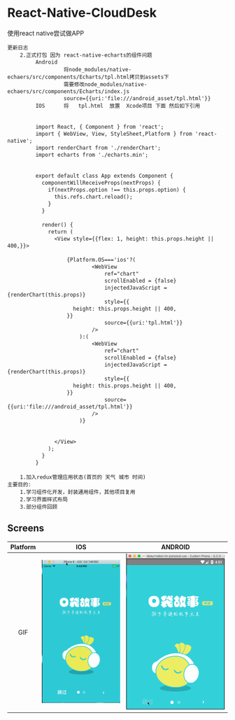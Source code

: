 # React-Native-CloudDesk
使用react native尝试做APP

    更新日志
        2.正式打包 因为 react-native-echarts的组件问题 
             Android   
                      将node_modules/native-echaers/src/components/Echarts/tpl.html拷贝到assets下
                      需要修改node_modules/native-echaers/src/components/Echarts/index.js
                      source={{uri:'file:///android_asset/tpl.html'}}
             IOS      将   tpl.html  放置  Xcode项目 下面 然后如下引用
                
                
             import React, { Component } from 'react';
             import { WebView, View, StyleSheet,Platform } from 'react-native';
             import renderChart from './renderChart';
             import echarts from './echarts.min';
             
             
             export default class App extends Component {
               componentWillReceiveProps(nextProps) {
                 if(nextProps.option !== this.props.option) {
                   this.refs.chart.reload();
                 }
               }
             
               render() {
                 return (
                   <View style={{flex: 1, height: this.props.height || 400,}}>
             
                       {Platform.OS==='ios'?(
                               <WebView
                                   ref="chart"
                                   scrollEnabled = {false}
                                   injectedJavaScript = {renderChart(this.props)}
                                   style={{
                         height: this.props.height || 400,
                       }}
                                   source={{uri:'tpl.html'}}
                               />
                           ):(
                               <WebView
                                   ref="chart"
                                   scrollEnabled = {false}
                                   injectedJavaScript = {renderChart(this.props)}
                                   style={{
                         height: this.props.height || 400,
                       }}
                                   source={{uri:'file:///android_asset/tpl.html'}}
                               />
                           )}
             
             
                   </View>
                 );
               }
             }
   
        1.加入redux管理应用状态(首页的 天气 城市 时间)
    主要目的:
        1.学习组件化开发，封装通用组件，其他项目复用
        2.学习界面样式布局
        3.部分组件回顾
## Screens

| Platform| IOS     | ANDROID
| :------:| :-------: | :-------: 
| GIF|  ![ios app](https://github.com/LancCJ/github-project-docs/raw/master/doc/react-native-clouddesk/IOS_APP.gif) |![Android app](https://github.com/LancCJ/github-project-docs/raw/master/doc/react-native-clouddesk/ANDROID_APP.gif)    |   
        
